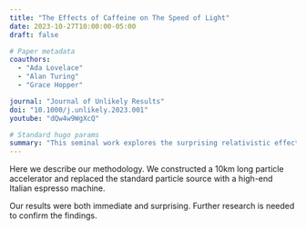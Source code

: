 ```yaml
---
title: "The Effects of Caffeine on The Speed of Light"
date: 2023-10-27T10:00:00-05:00
draft: false

# Paper metadata
coauthors:
  - "Ada Lovelace"
  - "Alan Turing"
  - "Grace Hopper"

journal: "Journal of Unlikely Results"
doi: "10.1000/j.unlikely.2023.001"
youtube: "dQw4w9WgXcQ"

# Standard hugo params
summary: "This seminal work explores the surprising relativistic effects of a double espresso on fundamental physical constants."
---
```


Here we describe our methodology. We constructed a 10km long particle accelerator and replaced the standard particle source with a high-end Italian espresso machine.

Our results were both immediate and surprising. Further research is needed to confirm the findings.